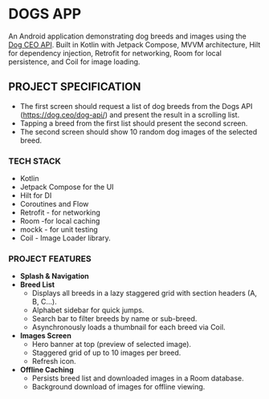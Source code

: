 # DOGS APP


An Android application demonstrating dog breeds and images using the [Dog CEO API](https://dog.ceo/dog-api/). 
Built in Kotlin with Jetpack Compose, MVVM architecture, Hilt for dependency injection, Retrofit for networking, 
Room for local persistence, and Coil for image loading.

## PROJECT SPECIFICATION
* The first screen should request a list of dog breeds from the Dogs API (https://dog.ceo/dog-api/) and present the result in a scrolling list.
* Tapping a breed from the first list should present the second screen.
* The second screen should show 10 random dog images of the selected breed.

### TECH STACK
* Kotlin
* Jetpack Compose for the UI
* Hilt for DI
* Coroutines and Flow
* Retrofit - for networking
* Room -for local caching
* mockk - for unit testing
* Coil - Image Loader library.

### PROJECT FEATURES

- **Splash & Navigation**
- **Breed List**
    - Displays all breeds in a lazy staggered grid with section headers (A, B, C…).
    - Alphabet sidebar for quick jumps.
    - Search bar to filter breeds by name or sub-breed.
    - Asynchronously loads a thumbnail for each breed via Coil.
- **Images Screen**
    - Hero banner at top (preview of selected image).
    - Staggered grid of up to 10 images per breed.
    - Refresh icon.
- **Offline Caching**
    - Persists breed list and downloaded images in a Room database.
    - Background download of images for offline viewing.